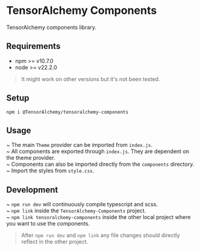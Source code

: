 # TensorAlchemy Components

TensorAlchemy components library.

## Requirements

- npm >= v10.7.0
- node >= v22.2.0

> It might work on other versions but it's not been tested.

## Setup

`npm i @TensorAlchemy/tensoralchemy-components`

## Usage

~ The main `Theme` provider can be imported from `index.js`.  
~ All components are exported through `index.js`. They are dependent on the theme provider.  
~ Components can also be imported directly from the `components` directory.  
~ Import the styles from `style.css`.

## Development

~ `npm run dev` will continuously compile typescript and scss.  
~ `npm link` inside the `TensorAlchemy-Components` project.  
~ `npm link tensoralchemy-components` inside the other local project where you want to use the components.

> After `npm run dev` and `npm link` any file changes should directly reflect in the other project.
